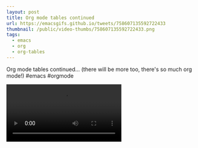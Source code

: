 ```yaml
---
layout: post
title: Org mode tables continued
url: https://emacsgifs.github.io/tweets/758607135592722433
thumbnail: /public/video-thumbs/758607135592722433.png
tags:
  - emacs
  - org
  - org-tables
---
```


Org mode tables continued... (there will be more too, there's so much org mode!) #emacs #orgmode

<video controls autoplay loop>
  <source src="/public/videos/758607135592722433.mp4" type="video/mp4">
    Sorry your browser does not support the video tag, maybe time to upgrade?
</video>
